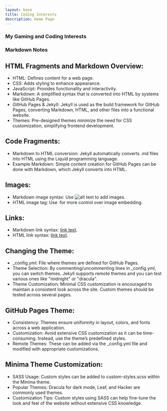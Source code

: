 ```yaml
---
layout: base
title: Coding Interests
description: Home Page
---
```


### My Gaming and Coding Interests


### Markdown Notes


## HTML Fragments and Markdown Overview:

- HTML: Defines content for a web page.
- CSS: Adds styling to enhance appearance.
- JavaScript: Provides functionality and interactivity.
- Markdown: A simplified syntax that is converted into HTML by systems like GitHub Pages.
- GitHub Pages & Jekyll: Jekyll is used as the build framework for GitHub Pages, converting Markdown, HTML, and other files into a functional website.
- Themes: Pre-designed themes minimize the need for CSS customization, simplifying frontend development.


## Code Fragments:

- Markdown to HTML conversion: Jekyll automatically converts .md files into HTML using the Liquid programming language.
- Example Markdown: Simple content creation for GitHub Pages can be done with Markdown, which Jekyll converts into HTML.

  

## Images:

- Markdown image syntax: Use ![alt text](image_url) to add images.
- HTML image tag: Use <img> for more control over image embedding.

  
## Links:

- Markdown link syntax: [link text](URL).
- HTML link syntax: <a href="URL">link text</a>.


## Changing the Theme:

- _config.yml: File where themes are defined for GitHub Pages.
- Theme Selection: By commenting/uncommenting lines in _config.yml, you can switch themes. Jekyll supports remote themes and you can test various ones like "midnight" or "dracula".
- Theme Customization: Minimal CSS customization is encouraged to maintain a consistent look across the site. Custom themes should be tested across several pages.

  
## GitHub Pages Theme:

- Consistency: Themes ensure uniformity in layout, colors, and fonts across a web application.
- Customization: Avoid extensive CSS customization as it can be time-consuming. Instead, use the theme’s predefined styles.
- Remote Themes: These can be added via the _config.yml file and modified with appropriate customizations.

  
## Minima Theme Customization:
- SASS Usage: Custom styles can be added to custom-styles.scss within the Minima theme.
- Popular Themes: Dracula for dark mode, Leaf, and Hacker are commonly used themes.
- Customization Tips: Custom styles using SASS can help fine-tune the look and feel of the website without extensive CSS knowledge.

